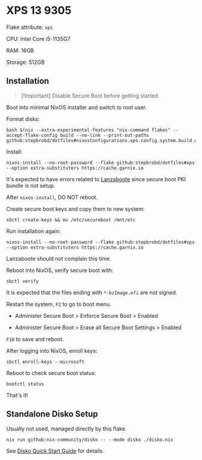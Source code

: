 # XPS 13 9305

Flake attribute: `xps`

CPU: Intel Core i5-1135G7

RAM: 16GB

Storage: 512GB

## Installation

> [!Important] Disable Secure Boot before getting started.

Boot into minimal NixOS installer and switch to root user.

Format disks:

```shell
bash $(nix --extra-experimental-features "nix-command flakes" --accept-flake-config build --no-link --print-out-paths github:stepbrobd/dotfiles#nixosConfigurations.xps.config.system.build.diskoScript)
```

Install:

```shell
nixos-install --no-root-password --flake github:stepbrobd/dotfiles#xps --option extra-substituters https://cache.garnix.io
```

It's expected to have errors related to
[Lanzaboote](https://github.com/nix-community/lanzaboote) since secure boot PKI
bundle is not setup.

After `nixos-install`, DO NOT reboot.

Create secure boot keys and copy them to new system:

```shell
sbctl create-keys && mv /etc/secureboot /mnt/etc
```

Run installation again:

```shell
nixos-install --no-root-password --flake github:stepbrobd/dotfiles#xps --option extra-substituters https://cache.garnix.io
```

Lanzaboote should not complain this time.

Reboot into NixOS, verify secure boot with:

```shell
sbctl verify
```

It is expected that the files ending with `*-bzImage.efi` are not signed.

Restart the system, `F2` to go to boot menu.

- Administer Secure Boot > Enforce Secure Boot > Enabled

- Administer Secure Boot > Erase all Secure Boot Settings > Enabled

`F10` to save and reboot.

After logging into NixOS, enroll keys:

```shell
sbctl enroll-keys --microsoft
```

Reboot to check secure boot status:

```shell
bootctl status
```

That's it!

## Standalone Disko Setup

Usually not used, managed directly by this flake.

```shell
nix run github:nix-community/disko -- --mode disko ./disko.nix
```

See
[Disko Quick Start Guide](https://github.com/nix-community/disko/blob/master/docs/quickstart.md)
for details.
